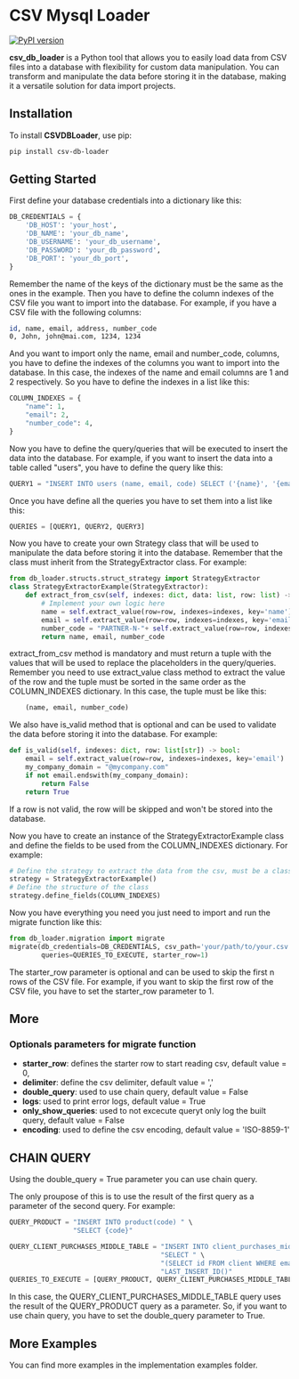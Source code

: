 # CSV Mysql Loader
[![PyPI version](https://img.shields.io/pypi/v/csv-db-loader)](https://pypi.org/project/csv-db-loader/)

**csv_db_loader** is a Python tool that allows you to easily load data from CSV files into a database with flexibility for custom data manipulation. You can transform and manipulate the data before storing it in the database, making it a versatile solution for data import projects.

## Installation

To install **CSVDBLoader**, use pip:

```bash
pip install csv-db-loader
```

## Getting Started
First define your database credentials into a dictionary like this:
```python
DB_CREDENTIALS = {
    'DB_HOST': 'your_host',
    'DB_NAME': 'your_db_name',
    'DB_USERNAME': 'your_db_username',
    'DB_PASSWORD': 'your_db_password',
    'DB_PORT': 'your_db_port',
}
```
Remember the name of the keys of the dictionary must be the same as the ones in the example. Then you have to define the column indexes of the CSV file you want to import into the database. For example, if you have a CSV file with the following columns:
```bash
id, name, email, address, number_code
0, John, john@mai.com, 1234, 1234
```
And you want to import only the name, email and number_code, columns, you have to define the indexes of the columns you want to import into the database. In this case, the indexes of the name and email columns are 1 and 2 respectively. So you have to define the indexes in a list like this:

```python
COLUMN_INDEXES = {
    "name": 1,
    "email": 2,
    "number_code": 4,
}
```
Now you have to define the query/queries that will be executed to insert the data into the database. For example, if you want to insert the data into a table called "users", you have to define the query like this:
```python
QUERY1 = "INSERT INTO users (name, email, code) SELECT ('{name}', '{email}'. {number_code})"
```
Once you have define all the queries you have to set them into a list like this:
```python
QUERIES = [QUERY1, QUERY2, QUERY3]
```
Now you have to create your own Strategy class that will be used to manipulate the data before storing it into the database. Remember that the class must inherit from the StrategyExtractor class. For example:
```python
from db_loader.structs.struct_strategy import StrategyExtractor
class StrategyExtractorExample(StrategyExtractor):
    def extract_from_csv(self, indexes: dict, data: list, row: list) -> tuple:
        # Implement your own logic here
        name = self.extract_value(row=row, indexes=indexes, key='name')  # Use the extract_value method to extract the value from the row.
        email = self.extract_value(row=row, indexes=indexes, key='email')
        number_code = "PARTNER-N-"+ self.extract_value(row=row, indexes=indexes, key='number_code')
        return name, email, number_code
```
extract_from_csv method is mandatory and must return a tuple with the values that will be used to replace the placeholders in the query/queries. Remember you need to use extract_value class method to extract the value of the row and the tuple must be sorted  in the same order as the COLUMN_INDEXES dictionary. In this case, the tuple must be like this:
```python
    (name, email, number_code)
```
We also have is_valid method that is optional and can be used to validate the data before storing it into the database. For example:
```python
def is_valid(self, indexes: dict, row: list[str]) -> bool:
    email = self.extract_value(row=row, indexes=indexes, key='email')
    my_company_domain = "@mycompany.com"
    if not email.endswith(my_company_domain):
        return False
    return True
```
If a row is not valid, the row will be skipped and won't be stored into the database.

Now you have to create an instance of the StrategyExtractorExample class and define the fields to be used from the COLUMN_INDEXES dictionary. For example:
```python
# Define the strategy to extract the data from the csv, must be a class that inherits from StrategyExtractor
strategy = StrategyExtractorExample()
# Define the structure of the class
strategy.define_fields(COLUMN_INDEXES)
```
Now you have everything you need you just need to import and run the migrate function like this:
```python
from db_loader.migration import migrate
migrate(db_credentials=DB_CREDENTIALS, csv_path='your/path/to/your.csv', strategy=strategy, indexes=COLUMN_INDEXES,
        queries=QUERIES_TO_EXECUTE, starter_row=1)
```
The starter_row parameter is optional and can be used to skip the first n rows of the CSV file. For example, if you want to skip the first row of the CSV file, you have to set the starter_row parameter to 1.

## More

### Optionals parameters for migrate function
- **starter_row**: defines the starter row to start reading csv, default value  = 0, 
- **delimiter**: define the csv delimiter, default value  = ','
- **double_query**: used to use chain query, default value  = False
- **logs**: used to print error logs, default value  = True
- **only_show_queries**: used to not excecute queryt only log the built query, default value  = False 
- **encoding**: used to define the csv encoding, default value  = 'ISO-8859-1'

## CHAIN QUERY
Using the double_query = True parameter you can use chain query. 

The only proupose of this is to use the result of the first query as a parameter of the second query. For example:
```python
QUERY_PRODUCT = "INSERT INTO product(code) " \
                "SELECT {code}"

QUERY_CLIENT_PURCHASES_MIDDLE_TABLE = "INSERT INTO client_purchases_middle_table(client_id, product_id) " \
                                      "SELECT " \
                                      "(SELECT id FROM client WHERE email = '{client_email}'), " \
                                      "LAST_INSERT_ID()"
QUERIES_TO_EXECUTE = [QUERY_PRODUCT, QUERY_CLIENT_PURCHASES_MIDDLE_TABLE]
```
In this case, the QUERY_CLIENT_PURCHASES_MIDDLE_TABLE query uses the result of the QUERY_PRODUCT query as a parameter. So, if you want to use chain query, you have to set the double_query parameter to True.

## More Examples
You can find more examples in the implementation examples folder.